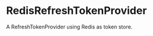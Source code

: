 RedisRefreshTokenProvider
================================================================

A RefreshTokenProvider using Redis as token store.
